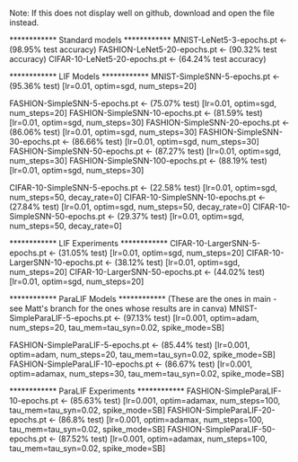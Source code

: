 Note: If this does not display well on github, download and open the file instead.

************ Standard models ************
MNIST-LeNet5-3-epochs.pt <- (98.95% test accuracy)
FASHION-LeNet5-20-epochs.pt <- (90.32% test accuracy)
CIFAR-10-LeNet5-20-epochs.pt <- (64.24% test accuracy)




************ LIF Models ************
MNIST-SimpleSNN-5-epochs.pt <- (95.36% test) [lr=0.01, optim=sgd, num_steps=20]

FASHION-SimpleSNN-5-epochs.pt <- (75.07% test) [lr=0.01, optim=sgd, num_steps=20]
FASHION-SimpleSNN-10-epochs.pt <- (81.59% test) [lr=0.01, optim=sgd, num_steps=30]
FASHION-SimpleSNN-20-epochs.pt <- (86.06% test) [lr=0.01, optim=sgd, num_steps=30]
FASHION-SimpleSNN-30-epochs.pt <- (86.66% test) [lr=0.01, optim=sgd, num_steps=30]
FASHION-SimpleSNN-50-epochs.pt <- (87.27% test) [lr=0.01, optim=sgd, num_steps=30]
FASHION-SimpleSNN-100-epochs.pt <- (88.19% test) [lr=0.01, optim=sgd, num_steps=30]

CIFAR-10-SimpleSNN-5-epochs.pt <- (22.58% test) [lr=0.01, optim=sgd, num_steps=50, decay_rate=0]
CIFAR-10-SimpleSNN-10-epochs.pt <- (27.84% test) [lr=0.01, optim=sgd, num_steps=50, decay_rate=0]
CIFAR-10-SimpleSNN-50-epochs.pt <- (29.37% test) [lr=0.01, optim=sgd, num_steps=50, decay_rate=0]

************ LIF Experiments ************
CIFAR-10-LargerSNN-5-epochs.pt <- (31.05% test) [lr=0.01, optim=sgd, num_steps=20]
CIFAR-10-LargerSNN-10-epochs.pt <- (38.12% test) [lr=0.01, optim=sgd, num_steps=20]
CIFAR-10-LargerSNN-50-epochs.pt <- (44.02% test) [lr=0.01, optim=sgd, num_steps=20]



************ ParaLIF Models ************ (These are the ones in main - see Matt's branch for the ones whose results are in canva)
MNIST-SimpleParaLIF-5-epochs.pt <- (97.13% test) [lr=0.001, optim=adam, num_steps=20, tau_mem=tau_syn=0.02, spike_mode=SB]

FASHION-SimpleParaLIF-5-epochs.pt <- (85.44% test) [lr=0.001, optim=adam, num_steps=20, tau_mem=tau_syn=0.02, spike_mode=SB]
FASHION-SimpleParaLIF-10-epochs.pt <- (86.67% test) [lr=0.001, optim=adamax, num_steps=30, tau_mem=tau_syn=0.02, spike_mode=SB]


************ ParaLIF Experiments ************
FASHION-SimpleParaLIF-10-epochs.pt <- (85.63% test) [lr=0.001, optim=adamax, num_steps=100, tau_mem=tau_syn=0.02, spike_mode=SB]
FASHION-SimpleParaLIF-20-epochs.pt <- (86.8% test) [lr=0.001, optim=adamax, num_steps=100, tau_mem=tau_syn=0.02, spike_mode=SB]
FASHION-SimpleParaLIF-50-epochs.pt <- (87.52% test) [lr=0.001, optim=adamax, num_steps=100, tau_mem=tau_syn=0.02, spike_mode=SB]


